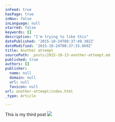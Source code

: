 ```yaml
---
inFeed: true
hasPage: true
inNav: false
inLanguage: null
starred: false
keywords: []
description: "I'm trying to like this"
datePublished: '2015-10-24T08:37:49.302Z'
dateModified: '2015-10-24T08:37:33.869Z'
title: Another attempt
sourcePath: _posts/2015-10-23-another-attempt.md
published: true
authors: []
publisher:
  name: null
  domain: null
  url: null
  favicon: null
url: another-attempt/index.html
_type: Article

---
```

This is my third post
![](https://the-grid-user-content.s3-us-west-2.amazonaws.com/7117742d-1758-42ac-b072-0bed6ccaa5fa.jpg)